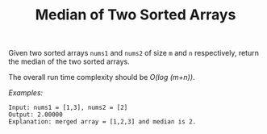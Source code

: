 ﻿<h1 align="center">Median of Two Sorted Arrays</h1>
<br>

Given two sorted arrays `nums1` and `nums2` of size `m` and `n` respectively, return the median of the two sorted arrays.

The overall run time complexity should be *O(log (m+n))*.

*Examples:*
<br>

`Input: nums1 = [1,3], nums2 = [2]`<br>
`Output: 2.00000`<br>
`Explanation: merged array = [1,2,3] and median is 2.`